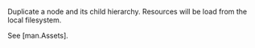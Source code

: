 Duplicate a node and its child hierarchy. Resources will be load from the local filesystem.

See [man.Assets].